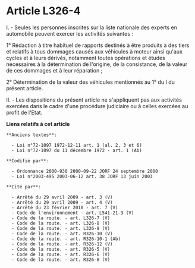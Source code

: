 # Article L326-4

I. - Seules les personnes inscrites sur la liste nationale des experts en automobile peuvent exercer les activités
suivantes :

1° Rédaction à titre habituel de rapports destinés à être produits à des tiers et relatifs à tous dommages causés aux
véhicules à moteur ainsi qu'aux cycles et à leurs dérivés, notamment toutes opérations et études nécessaires à la
détermination de l'origine, de la consistance, de la valeur de ces dommages et à leur réparation ;

2° Détermination de la valeur des véhicules mentionnés au 1° du I du présent article.

II. - Les dispositions du présent article ne s'appliquent pas aux activités exercées dans le cadre d'une procédure judiciaire
ou à celles exercées au profit de l'Etat.

**Liens relatifs à cet article**

	**Anciens textes**:

	  - Loi n°72-1097 1972-12-11 art. 1 (al. 2, 3 et 6)
	  - Loi n°72-1097 du 11 décembre 1972 - art. 1 (Ab)

	**Codifié par**:

	  - Ordonnance 2000-930 2000-09-22 JORF 24 septembre 2000
	  - Loi n°2003-495 2003-06-12 art. 38 JORF 13 juin 2003

	**Cité par**:

	  - Arrêté du 29 avril 2009 - art. 3 (V)
	  - Arrêté du 29 avril 2009 - art. 4 (V)
	  - Arrêté du 23 février 2010 - art. 7 (V)
	  - Code de l'environnement - art. L541-21-3 (V)
	  - Code de la route. - art. L326-7 (V)
	  - Code de la route. - art. L326-8 (V)
	  - Code de la route. - art. L326-9 (V)
	  - Code de la route. - art. R326-10 (V)
	  - Code de la route. - art. R326-10-1 (Ab)
	  - Code de la route. - art. R326-12 (V)
	  - Code de la route. - art. R326-5 (V)
	  - Code de la route. - art. R326-6 (V)
	  - Code de la route. - art. R326-8 (V)
